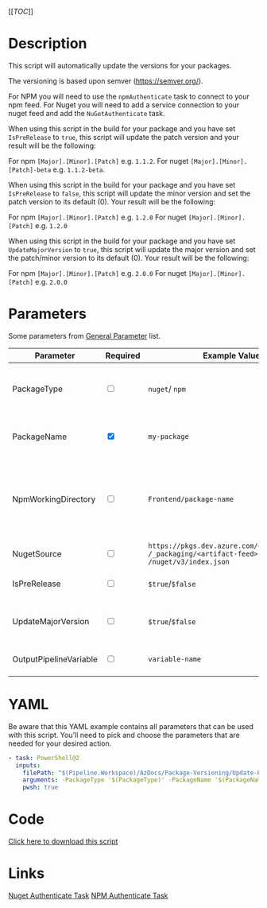 [[_TOC_]]

# Description

This script will automatically update the versions for your packages.

The versioning is based upon semver (https://semver.org/).

For NPM you will need to use the `npmAuthenticate` task to connect to your npm feed.
For Nuget you will need to add a service connection to your nuget feed and add the `NuGetAuthenticate` task.

When using this script in the build for your package and you have set `IsPreRelease` to `true`, this script will update the patch version and your result will be the following:

For npm `[Major].[Minor].[Patch]` e.g. `1.1.2`.
For nuget `[Major].[Minor].[Patch]-beta` e.g. `1.1.2-beta`.

When using this script in the build for your package and you have set `IsPreRelease` to `false`, this script will update the minor version and set the patch version to its default (0). Your result will be the following:

For npm `[Major].[Minor].[Patch]` e.g. `1.2.0`
For nuget `[Major].[Minor].[Patch]` e.g. `1.2.0`

When using this script in the build for your package and you have set `UpdateMajorVersion` to `true`, this script will update the major version and set the patch/minor version to its default (0). Your result will be the following:

For npm `[Major].[Minor].[Patch]` e.g. `2.0.0`
For nuget `[Major].[Minor].[Patch]` e.g. `2.0.0`

# Parameters

Some parameters from [General Parameter](/Azure/AzDocs-v1/Scripts) list.

| Parameter              | Required                        | Example Value                                                                                | Description                                                                                                                |
| ---------------------- | ------------------------------- | -------------------------------------------------------------------------------------------- | -------------------------------------------------------------------------------------------------------------------------- |
| PackageType            | <input type="checkbox">         | `nuget`/ `npm`                                                                               | The PackageType of the package you want to get the updated version of. Defaults to `nuget`.                                |
| PackageName            | <input type="checkbox" checked> | `my-package`                                                                                 | The PackageName of the package you want to get the updated version of.                                                     |
| NpmWorkingDirectory    | <input type="checkbox">         | `Frontend/package-name`                                                                      | This is the working directory where your package resides. This has to be set when working with the npmAuthenticate@0 task. |
| NugetSource            | <input type="checkbox">         | `https://pkgs.dev.azure.com/<organization> /_packaging/<artifact-feed> /nuget/v3/index.json` | The source of the nuget feed.                                                                                              |
| IsPreRelease           | <input type="checkbox">         | `$true`/`$false`                                                                             | If the package is a prerelease version. Defauls to `$true`.                                                                |
| UpdateMajorVersion     | <input type="checkbox">         | `$true`/`$false`                                                                             | If the major version needs to be updated. Defaults to `$false`.                                                            |
| OutputPipelineVariable | <input type="checkbox">         | `variable-name`                                                                              | The output pipeline variable the version needs to be put in.                                                               |

# YAML

Be aware that this YAML example contains all parameters that can be used with this script. You'll need to pick and choose the parameters that are needed for your desired action.

```yaml
- task: PowerShell@2
  inputs:
    filePath: "$(Pipeline.Workspace)/AzDocs/Package-Versioning/Update-PackageVersioning.ps1"
    arguments: -PackageType '$(PackageType)' -PackageName '$(PackageName)' -NpmWorkingDirectory '$(NpmWorkingDir)' -NugetSource '$(NugetSource)' -IsPreRelease $(IsPreRelease) -UpdateMajorVersion $(UpdateMajorVersion) -OutputPipelineVariable "version"
    pwsh: true
```

# Code

[Click here to download this script](../../../../../src/Package-Versioning/Update-PackageVersioning.ps1)

# Links

[Nuget Authenticate Task](https://docs.microsoft.com/en-us/azure/devops/pipelines/tasks/package/nuget-authenticate?view=azure-devops)
[NPM Authenticate Task](https://docs.microsoft.com/en-us/azure/devops/pipelines/tasks/package/npm-authenticate?view=azure-devops)
